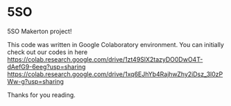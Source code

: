 # 5SO
5SO Makerton project!

This code was written in Google Colaboratory environment.
You can initially check out our codes in here 
https://colab.research.google.com/drive/1zt49SlX2tazyDO0DwO4T-dAefG9-6eeg?usp=sharing
https://colab.research.google.com/drive/1xq6EJhYb4RajhwZhy2iDsz_3l0zPWw-g?usp=sharing

Thanks for you reading.

